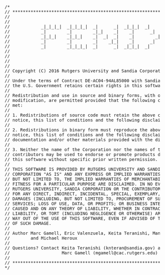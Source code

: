 <pre>
/*
// ************************************************************************
//
//
//            _|_|_|_|  _|_|_|_|  _|      _|  _|_|_|  _|      _|
//            _|        _|        _|_|    _|    _|      _|  _|
//            _|_|_|    _|_|_|    _|  _|  _|    _|        _|
//            _|        _|        _|    _|_|    _|      _|  _|
//            _|        _|_|_|_|  _|      _|  _|_|_|  _|      _|
//
//
//
//
// Copyright (C) 2016 Rutgers University and Sandia Corporation
//
// Under the terms of Contract DE-AC04-94AL85000 with Sandia Corporation,
// the U.S. Government retains certain rights in this software.
//
// Redistribution and use in source and binary forms, with or without
// modification, are permitted provided that the following conditions are
// met:
//
// 1. Redistributions of source code must retain the above copyright
// notice, this list of conditions and the following disclaimer.
//
// 2. Redistributions in binary form must reproduce the above copyright
// notice, this list of conditions and the following disclaimer in the
// documentation and/or other materials provided with the distribution.
//
// 3. Neither the name of the Corporation nor the names of the
// contributors may be used to endorse or promote products derived from
// this software without specific prior written permission.
//
// THIS SOFTWARE IS PROVIDED BY RUTGERS UNIVERSITY AND SANDIA 
// CORPORATION "AS IS" AND ANY EXPRESS OR IMPLIED WARRANTIES, INCLUDING, 
// BUT NOT LIMITED TO, THE IMPLIED WARRANTIES OF MERCHANTABILITY AND 
// FITNESS FOR A PARTICULAR PURPOSE ARE DISCLAIMED. IN NO EVENT SHALL 
// RUTGERS UNIVERSITY, SANDIA CORPORATION OR THE CONTRIBUTORS BE LIABLE 
// FOR ANY DIRECT, INDIRECT, INCIDENTAL, SPECIAL, EXEMPLARY, OR CONSEQUENTIAL
// DAMAGES (INCLUDING, BUT NOT LIMITED TO, PROCUREMENT OF SUBSTITUTE GOODS OR 
// SERVICES; LOSS OF USE, DATA, OR PROFITS; OR BUSINESS INTERRUPTION) HOWEVER 
// CAUSED AND ON ANY THEORY OF LIABILITY, WHETHER IN CONTRACT, STRICT 
// LIABILITY, OR TORT (INCLUDING NEGLIGENCE OR OTHERWISE) ARISING IN ANY 
// WAY OUT OF THE USE OF THIS SOFTWARE, EVEN IF ADVISED OF THE POSSIBILITY 
// OF SUCH DAMAGE.
//
// Author Marc Gamell, Eric Valenzuela, Keita Teranishi, Manish Parashar
//        and Michael Heroux
//
// Questions? Contact Keita Teranishi (knteran@sandia.gov) and
//                    Marc Gamell (mgamell@cac.rutgers.edu)
//
// ************************************************************************
*/
</pre>
